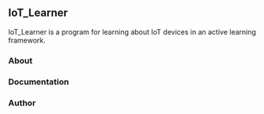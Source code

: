 ## IoT_Learner
IoT_Learner is a program for learning about IoT devices in an active learning framework.

### About



### Documentation



### Author